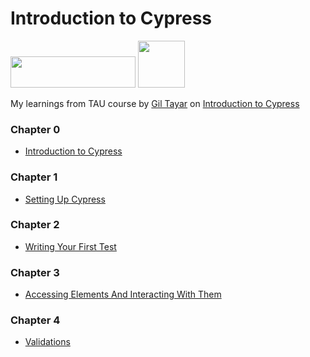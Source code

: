 # Introduction to Cypress

<img src="https://testautomationu.applitools.com/logo-TAU-gold-poweredby-applitools-467x105.png"  width="200" height="50"> <img src="https://pbs.twimg.com/profile_images/1512090708181725184/KAPAXmDg_400x400.jpg"  width="75" height="75">


My learnings from TAU course by [Gil Tayar](https://www.linkedin.com/in/giltayar/) on [Introduction to Cypress](https://testautomationu.applitools.com/cypress-tutorial/)

### Chapter 0
- [Introduction to Cypress](https://github.com/nihalalfred/todomvc-tests/blob/main/Chapter%200%20-%20Introduction%20to%20Cypress/IntroductionToCypress.md)

### Chapter 1
- [Setting Up Cypress](https://github.com/nihalalfred/todomvc-tests/blob/main/Chapter%201%20-%20Setting%20up%20Cypress/SettingUpCypress.md)

### Chapter 2
- [Writing Your First Test](https://github.com/nihalalfred/todomvc-tests/blob/main/Chapter%202%20-%20Writing%20the%20first%20test/WritingTheFirstTest.md)

### Chapter 3
- [Accessing Elements And Interacting With Them](https://github.com/nihalalfred/todomvc-tests/blob/main/Chapter%203%20-%20Accessing%20Elements%20and%20Interacting%20With%20Them/AccessingElementsAndInteractingWithThem.md)

### Chapter 4
- [Validations](https://github.com/nihalalfred/todomvc-tests/blob/main/Chapter%204%20-%20Validations/Validations.md)
